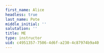 ```yaml
---
first_name: Alice
headless: true
last_name: Pote
middle_initial: ''
salutation: ''
title: ME
type: instructor
uid: c4951357-7506-4d6f-a230-4c87974b9a40
---
```

